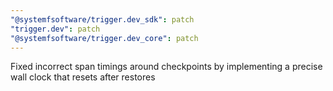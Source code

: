 ```yaml
---
"@systemfsoftware/trigger.dev_sdk": patch
"trigger.dev": patch
"@systemfsoftware/trigger.dev_core": patch
---
```


Fixed incorrect span timings around checkpoints by implementing a precise wall clock that resets after restores
